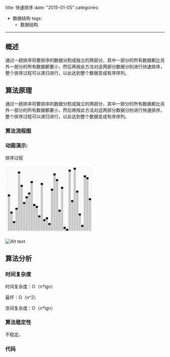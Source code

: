 title: 快速排序
date: "2015-01-05"
categories: 
  - 数据结构
tags:
    - 数据结构
---


## 概述

通过一趟排序将要排序的数据分割成独立的两部分，其中一部分的所有数据都比另外一部分的所有数据都要小，然后再按此方法对这两部分数据分别进行快速排序，整个排序过程可以递归进行，以此达到整个数据变成有序序列。

## 算法原理

通过一趟排序将要排序的数据分割成独立的两部分，其中一部分的所有数据都比另外一部分的所有数据都要小，然后再按此方法对这两部分数据分别进行快速排序，整个排序过程可以递归进行，以此达到整个数据变成有序序列。


### 算法流程图


### 动画演示:

排序过程

![console](/images/ds/quickSort.gif)



![Alt text](/images/shell-sort.jpg "希尔排序流程图")



## 算法分析

### 时间复杂度

时间复杂度：O（n*lgn）

最坏：O（n^2）

空间复杂度：O（n*lgn）


### 算法稳定性

不稳定。


### 代码



